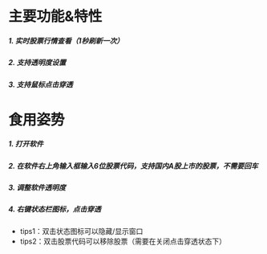 # 主要功能&特性

##### 1. 实时股票行情查看（1秒刷新一次）
##### 2. 支持透明度设置
##### 3. 支持鼠标点击穿透

# 食用姿势
##### 1. 打开软件
##### 2. 在软件右上角输入框输入6位股票代码，支持国内A股上市的股票，不需要回车
##### 3. 调整软件透明度
##### 4. 右键状态栏图标，点击穿透


- tips1：双击状态图标可以隐藏/显示窗口
- tips2：双击股票代码可以移除股票（需要在关闭点击穿透状态下）
